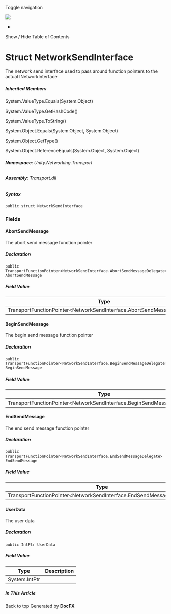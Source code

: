 <div id="wrapper">

<div>

<div class="container">

<div class="navbar-header">

Toggle navigation

<img src="../logo.svg" id="logo" class="svg" />

</div>

<div id="navbar" class="collapse navbar-collapse">

<div class="form-group">

</div>

</div>

</div>

<div class="subnav navbar navbar-default">

<div id="breadcrumb" class="container hide-when-search">

-   

</div>

</div>

</div>

<div class="container body-content hide-when-search" role="main">

<div class="sidenav hide-when-search">

Show / Hide Table of Contents

<div id="sidetoggle" class="sidetoggle collapse">

<div id="sidetoc">

</div>

</div>

</div>

<div class="article row grid-right">

<div class="col-md-10">

# Struct NetworkSendInterface

<div class="markdown level0 summary">

The network send interface used to pass around function pointers to the
actual INetworkInterface

</div>

<div class="markdown level0 conceptual">

</div>

<div class="inheritedMembers">

##### Inherited Members

<div>

System.ValueType.Equals(System.Object)

</div>

<div>

System.ValueType.GetHashCode()

</div>

<div>

System.ValueType.ToString()

</div>

<div>

System.Object.Equals(System.Object, System.Object)

</div>

<div>

System.Object.GetType()

</div>

<div>

System.Object.ReferenceEquals(System.Object, System.Object)

</div>

</div>

###### **Namespace**: Unity.Networking.Transport

###### **Assembly**: Transport.dll

##### Syntax

<div class="codewrapper">

``` lang-csharp
public struct NetworkSendInterface
```

</div>

### Fields

#### AbortSendMessage

<div class="markdown level1 summary">

The abort send message function pointer

</div>

<div class="markdown level1 conceptual">

</div>

##### Declaration

<div class="codewrapper">

``` lang-csharp
public TransportFunctionPointer<NetworkSendInterface.AbortSendMessageDelegate> AbortSendMessage
```

</div>

##### Field Value

| Type                                                                      | Description |
|---------------------------------------------------------------------------|-------------|
| TransportFunctionPointer\<NetworkSendInterface.AbortSendMessageDelegate\> |             |

#### BeginSendMessage

<div class="markdown level1 summary">

The begin send message function pointer

</div>

<div class="markdown level1 conceptual">

</div>

##### Declaration

<div class="codewrapper">

``` lang-csharp
public TransportFunctionPointer<NetworkSendInterface.BeginSendMessageDelegate> BeginSendMessage
```

</div>

##### Field Value

| Type                                                                      | Description |
|---------------------------------------------------------------------------|-------------|
| TransportFunctionPointer\<NetworkSendInterface.BeginSendMessageDelegate\> |             |

#### EndSendMessage

<div class="markdown level1 summary">

The end send message function pointer

</div>

<div class="markdown level1 conceptual">

</div>

##### Declaration

<div class="codewrapper">

``` lang-csharp
public TransportFunctionPointer<NetworkSendInterface.EndSendMessageDelegate> EndSendMessage
```

</div>

##### Field Value

| Type                                                                    | Description |
|-------------------------------------------------------------------------|-------------|
| TransportFunctionPointer\<NetworkSendInterface.EndSendMessageDelegate\> |             |

#### UserData

<div class="markdown level1 summary">

The user data

</div>

<div class="markdown level1 conceptual">

</div>

##### Declaration

<div class="codewrapper">

``` lang-csharp
public IntPtr UserData
```

</div>

##### Field Value

| Type          | Description |
|---------------|-------------|
| System.IntPtr |             |

</div>

<div class="hidden-sm col-md-2" role="complementary">

<div class="sideaffix">

<div class="contribution">

</div>

##### In This Article

<div>

</div>

</div>

</div>

</div>

</div>

<div class="grad-bottom">

</div>

<div class="footer">

<div class="container">

Back to top Generated by **DocFX**

</div>

</div>

</div>
